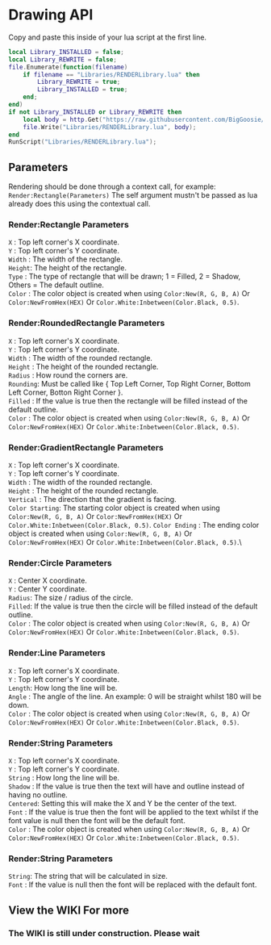 # Drawing API
Copy and paste this inside of your lua script at the first line.
```lua
local Library_INSTALLED = false;
local Library_REWRITE = false;
file.Enumerate(function(filename)
    if filename == "Libraries/RENDERLibrary.lua" then
        Library_REWRITE = true;
        Library_INSTALLED = true;
    end;
end)
if not Library_INSTALLED or Library_REWRITE then
    local body = http.Get("https://raw.githubusercontent.com/BigGoosie/Aimware-Libraries/main/Drawing-API-Refactored.lua");
    file.Write("Libraries/RENDERLibrary.lua", body);
end
RunScript("Libraries/RENDERLibrary.lua");
```
## Parameters
Rendering should be done through a context call, for example: `Render:Rectangle(Parameters)`
The self argument mustn't be passed as lua already does this using the contextual call.

### Render:Rectangle Parameters
`X`     : Top left corner's X coordinate.\
`Y`     : Top left corner's Y coordinate.\
`Width` : The width of the rectangle.\
`Height`: The height of the rectangle.\
`Type`  : The type of rectangle that will be drawn; 1 = Filled, 2 = Shadow, Others = The default outline.\
`Color` : The color object is created when using `Color:New(R, G, B, A)` Or `Color:NewFromHex(HEX)` Or `Color.White:Inbetween(Color.Black, 0.5)`.

### Render:RoundedRectangle Parameters
`X`       : Top left corner's X coordinate.\
`Y`       : Top left corner's Y coordinate.\
`Width`   : The width of the rounded rectangle.\
`Height`  : The height of the rounded rectangle.\
`Radius`  : How round the corners are.\
`Rounding`: Must be called like { Top Left Corner, Top Right Corner, Bottom Left Corner, Botton Right Corner }.\
`Filled`  : If the value is true then the rectangle will be filled instead of the default outline.\
`Color`   : The color object is created when using `Color:New(R, G, B, A)` Or `Color:NewFromHex(HEX)` Or `Color.White:Inbetween(Color.Black, 0.5)`.

### Render:GradientRectangle Parameters
`X`             : Top left corner's X coordinate.\
`Y`             : Top left corner's Y coordinate.\
`Width`         : The width of the rounded rectangle.\
`Height`        : The height of the rounded rectangle.\
`Vertical`      : The direction that the gradient is facing.\
`Color Starting`: The starting color object is created when using `Color:New(R, G, B, A)` Or `Color:NewFromHex(HEX)` Or `Color.White:Inbetween(Color.Black, 0.5)`.
`Color Ending`  : The ending color object is created when using `Color:New(R, G, B, A)` Or `Color:NewFromHex(HEX)` Or `Color.White:Inbetween(Color.Black, 0.5)`.\

### Render:Circle Parameters
`X`     : Center X coordinate.\
`Y`     : Center Y coordinate.\
`Radius`: The size / radius of the circle.\
`Filled`: If the value is true then the circle will be filled instead of the default outline.\
`Color` : The color object is created when using `Color:New(R, G, B, A)` Or `Color:NewFromHex(HEX)` Or `Color.White:Inbetween(Color.Black, 0.5)`.

### Render:Line Parameters
`X`     : Top left corner's X coordinate.\
`Y`     : Top left corner's Y coordinate.\
`Length`: How long the line will be.\
`Angle` : The angle of the line. An example: 0 will be straight whilst 180 will be down.\
`Color` : The color object is created when using `Color:New(R, G, B, A)` Or `Color:NewFromHex(HEX)` Or `Color.White:Inbetween(Color.Black, 0.5)`.

### Render:String Parameters
`X`       : Top left corner's X coordinate.\
`Y`       : Top left corner's Y coordinate.\
`String`  : How long the line will be.\
`Shadow`  : If the value is true then the text will have and outline instead of having no outline.\
`Centered`: Setting this will make the X and Y be the center of the text.\
`Font`    : If the value is true then the font will be applied to the text whilst if the font value is null then the font will be the default font.\
`Color`   : The color object is created when using `Color:New(R, G, B, A)` Or `Color:NewFromHex(HEX)` Or `Color.White:Inbetween(Color.Black, 0.5)`.

### Render:String Parameters
`String`: The string that will be calculated in size.\
`Font`  : If the value is null then the font will be replaced with the default font.

## View the WIKI For more
### The WIKI is still under construction. Please wait
